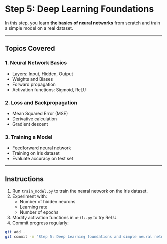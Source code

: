 # Step 5: Deep Learning Foundations

In this step, you learn **the basics of neural networks** from scratch and train a simple model on a real dataset.

---

## Topics Covered

### 1. Neural Network Basics
- Layers: Input, Hidden, Output
- Weights and Biases
- Forward propagation
- Activation functions: Sigmoid, ReLU

### 2. Loss and Backpropagation
- Mean Squared Error (MSE)
- Derivative calculation
- Gradient descent

### 3. Training a Model
- Feedforward neural network
- Training on Iris dataset
- Evaluate accuracy on test set

---

## Instructions

1. Run `train_model.py` to train the neural network on the Iris dataset.
2. Experiment with:
   - Number of hidden neurons
   - Learning rate
   - Number of epochs
3. Modify activation functions in `utils.py` to try ReLU.
4. Commit progress regularly:

```bash
git add .
git commit -m "Step 5: Deep Learning foundations and simple neural network training"
